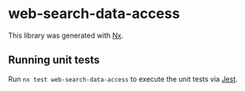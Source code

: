# web-search-data-access

This library was generated with [Nx](https://nx.dev).

## Running unit tests

Run `nx test web-search-data-access` to execute the unit tests via [Jest](https://jestjs.io).
